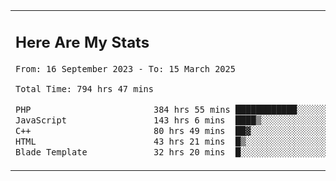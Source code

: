 <table>
 <tr>
  <td>
      <h2>Here Are My Stats</h2>
 <!--START_SECTION:waka-->

```txt
From: 16 September 2023 - To: 15 March 2025

Total Time: 794 hrs 47 mins

PHP                        384 hrs 55 mins ████████████░░░░░░░░░░░░░   47.80 %
JavaScript                 143 hrs 6 mins  ████▒░░░░░░░░░░░░░░░░░░░░   17.77 %
C++                        80 hrs 49 mins  ██▓░░░░░░░░░░░░░░░░░░░░░░   10.04 %
HTML                       43 hrs 21 mins  █▒░░░░░░░░░░░░░░░░░░░░░░░   05.38 %
Blade Template             32 hrs 20 mins  █░░░░░░░░░░░░░░░░░░░░░░░░   04.02 %
```

<!--END_SECTION:waka-->
  </td>
    <td>
   <div align="start">
        <a href="https://open.spotify.com/user/dxso20he52f5d4ti73duavf95">
        <img width="200px" src="https://spotify-github-profile.kittinanx.com/api/view.svg?uid=dxso20he52f5d4ti73duavf95&cover_image=true&theme=default&show_offline=false&background_color=121212&interchange=false" alt="Spotify Now Playing">
    </a>
</div> 

  </td>
 </tr>

</table>





